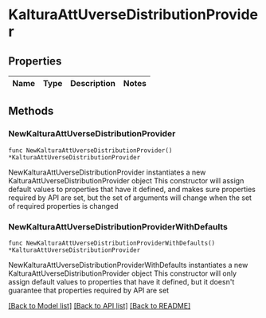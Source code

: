 # KalturaAttUverseDistributionProvider

## Properties

Name | Type | Description | Notes
------------ | ------------- | ------------- | -------------

## Methods

### NewKalturaAttUverseDistributionProvider

`func NewKalturaAttUverseDistributionProvider() *KalturaAttUverseDistributionProvider`

NewKalturaAttUverseDistributionProvider instantiates a new KalturaAttUverseDistributionProvider object
This constructor will assign default values to properties that have it defined,
and makes sure properties required by API are set, but the set of arguments
will change when the set of required properties is changed

### NewKalturaAttUverseDistributionProviderWithDefaults

`func NewKalturaAttUverseDistributionProviderWithDefaults() *KalturaAttUverseDistributionProvider`

NewKalturaAttUverseDistributionProviderWithDefaults instantiates a new KalturaAttUverseDistributionProvider object
This constructor will only assign default values to properties that have it defined,
but it doesn't guarantee that properties required by API are set


[[Back to Model list]](../README.md#documentation-for-models) [[Back to API list]](../README.md#documentation-for-api-endpoints) [[Back to README]](../README.md)


